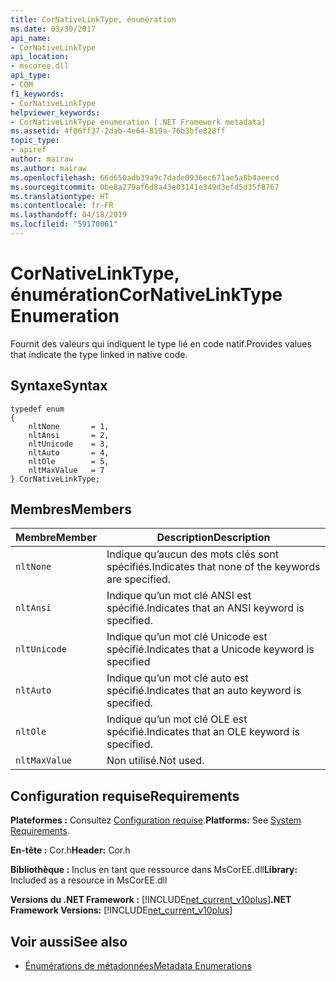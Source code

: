 ```yaml
---
title: CorNativeLinkType, énumération
ms.date: 03/30/2017
api_name:
- CorNativeLinkType
api_location:
- mscoree.dll
api_type:
- COM
f1_keywords:
- CorNativeLinkType
helpviewer_keywords:
- CorNativeLinkType enumeration [.NET Framework metadata]
ms.assetid: 4f86ff37-2dab-4e64-819a-76b3bfe828ff
topic_type:
- apiref
author: mairaw
ms.author: mairaw
ms.openlocfilehash: 66d650adb39a9c7dade0936ec671ae5a8b4aeecd
ms.sourcegitcommit: 0be8a279af6d8a43e03141e349d3efd5d35f8767
ms.translationtype: HT
ms.contentlocale: fr-FR
ms.lasthandoff: 04/18/2019
ms.locfileid: "59170061"
---
```

# <a name="cornativelinktype-enumeration"></a><span data-ttu-id="68222-102">CorNativeLinkType, énumération</span><span class="sxs-lookup"><span data-stu-id="68222-102">CorNativeLinkType Enumeration</span></span>
<span data-ttu-id="68222-103">Fournit des valeurs qui indiquent le type lié en code natif.</span><span class="sxs-lookup"><span data-stu-id="68222-103">Provides values that indicate the type linked in native code.</span></span>  
  
## <a name="syntax"></a><span data-ttu-id="68222-104">Syntaxe</span><span class="sxs-lookup"><span data-stu-id="68222-104">Syntax</span></span>  
  
```  
typedef enum   
{  
    nltNone       = 1,  
    nltAnsi       = 2,  
    nltUnicode    = 3,  
    nltAuto       = 4,  
    nltOle        = 5,  
    nltMaxValue   = 7  
} CorNativeLinkType;  
```  
  
## <a name="members"></a><span data-ttu-id="68222-105">Membres</span><span class="sxs-lookup"><span data-stu-id="68222-105">Members</span></span>  
  
|<span data-ttu-id="68222-106">Membre</span><span class="sxs-lookup"><span data-stu-id="68222-106">Member</span></span>|<span data-ttu-id="68222-107">Description</span><span class="sxs-lookup"><span data-stu-id="68222-107">Description</span></span>|  
|------------|-----------------|  
|`nltNone`|<span data-ttu-id="68222-108">Indique qu’aucun des mots clés sont spécifiés.</span><span class="sxs-lookup"><span data-stu-id="68222-108">Indicates that none of the keywords are specified.</span></span>|  
|`nltAnsi`|<span data-ttu-id="68222-109">Indique qu’un mot clé ANSI est spécifié.</span><span class="sxs-lookup"><span data-stu-id="68222-109">Indicates that an ANSI keyword is specified.</span></span>|  
|`nltUnicode`|<span data-ttu-id="68222-110">Indique qu’un mot clé Unicode est spécifié.</span><span class="sxs-lookup"><span data-stu-id="68222-110">Indicates that a Unicode keyword is specified</span></span>|  
|`nltAuto`|<span data-ttu-id="68222-111">Indique qu’un mot clé auto est spécifié.</span><span class="sxs-lookup"><span data-stu-id="68222-111">Indicates that an auto keyword is specified.</span></span>|  
|`nltOle`|<span data-ttu-id="68222-112">Indique qu’un mot clé OLE est spécifié.</span><span class="sxs-lookup"><span data-stu-id="68222-112">Indicates that an OLE keyword is specified.</span></span>|  
|`nltMaxValue`|<span data-ttu-id="68222-113">Non utilisé.</span><span class="sxs-lookup"><span data-stu-id="68222-113">Not used.</span></span>|  
  
## <a name="requirements"></a><span data-ttu-id="68222-114">Configuration requise</span><span class="sxs-lookup"><span data-stu-id="68222-114">Requirements</span></span>  
 <span data-ttu-id="68222-115">**Plateformes :** Consultez [Configuration requise](../../../../docs/framework/get-started/system-requirements.md).</span><span class="sxs-lookup"><span data-stu-id="68222-115">**Platforms:** See [System Requirements](../../../../docs/framework/get-started/system-requirements.md).</span></span>  
  
 <span data-ttu-id="68222-116">**En-tête :** Cor.h</span><span class="sxs-lookup"><span data-stu-id="68222-116">**Header:** Cor.h</span></span>  
  
 <span data-ttu-id="68222-117">**Bibliothèque :** Inclus en tant que ressource dans MsCorEE.dll</span><span class="sxs-lookup"><span data-stu-id="68222-117">**Library:** Included as a resource in MsCorEE.dll</span></span>  
  
 <span data-ttu-id="68222-118">**Versions du .NET Framework :** [!INCLUDE[net_current_v10plus](../../../../includes/net-current-v10plus-md.md)]</span><span class="sxs-lookup"><span data-stu-id="68222-118">**.NET Framework Versions:** [!INCLUDE[net_current_v10plus](../../../../includes/net-current-v10plus-md.md)]</span></span>  
  
## <a name="see-also"></a><span data-ttu-id="68222-119">Voir aussi</span><span class="sxs-lookup"><span data-stu-id="68222-119">See also</span></span>

- [<span data-ttu-id="68222-120">Énumérations de métadonnées</span><span class="sxs-lookup"><span data-stu-id="68222-120">Metadata Enumerations</span></span>](../../../../docs/framework/unmanaged-api/metadata/metadata-enumerations.md)
